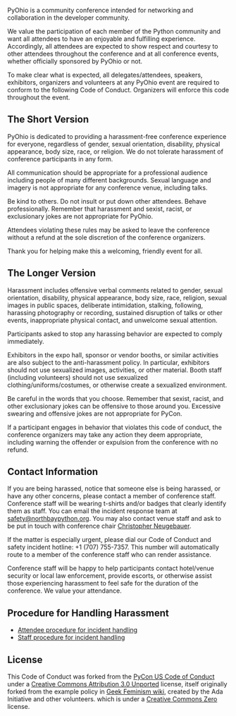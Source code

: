 PyOhio is a community conference intended for networking and collaboration in the developer community.

We value the participation of each member of the Python community and want all attendees to have an enjoyable and fulfilling experience. Accordingly, all attendees are expected to show respect and courtesy to other attendees throughout the conference and at all conference events, whether officially sponsored by PyOhio or not.

To make clear what is expected, all delegates/attendees, speakers, exhibitors, organizers and volunteers at any PyOhio event are required to conform to the following Code of Conduct. Organizers will enforce this code throughout the event.

The Short Version
-----------------

PyOhio is dedicated to providing a harassment-free conference experience for everyone, regardless of gender, sexual orientation, disability, physical appearance, body size, race, or religion. We do not tolerate harassment of conference participants in any form.

All communication should be appropriate for a professional audience including people of many different backgrounds. Sexual language and imagery is not appropriate for any conference venue, including talks.

Be kind to others. Do not insult or put down other attendees. Behave professionally. Remember that harassment and sexist, racist, or exclusionary jokes are not appropriate for PyOhio.

Attendees violating these rules may be asked to leave the conference without a refund at the sole discretion of the conference organizers.

Thank you for helping make this a welcoming, friendly event for all.

The Longer Version
------------------

Harassment includes offensive verbal comments related to gender, sexual orientation, disability, physical appearance, body size, race, religion, sexual images in public spaces, deliberate intimidation, stalking, following, harassing photography or recording, sustained disruption of talks or other events, inappropriate physical contact, and unwelcome sexual attention.

Participants asked to stop any harassing behavior are expected to comply immediately.

Exhibitors in the expo hall, sponsor or vendor booths, or similar activities are also subject to the anti-harassment policy. In particular, exhibitors should not use sexualized images, activities, or other material. Booth staff (including volunteers) should not use sexualized clothing/uniforms/costumes, or otherwise create a sexualized environment.

Be careful in the words that you choose. Remember that sexist, racist, and other exclusionary jokes can be offensive to those around you. Excessive swearing and offensive jokes are not appropriate for PyCon.

If a participant engages in behavior that violates this code of conduct, the conference organizers may take any action they deem appropriate, including warning the offender or expulsion from the conference with no refund.

Contact Information
-------------------

If you are being harassed, notice that someone else is being harassed, or have any other concerns, please contact a member of conference staff. Conference staff will be wearing t-shirts and/or badges that clearly identify them as staff. You can email the incident response team at [safety@northbaypython.org](mailto:safety@northbaypython.org). You may also contact venue staff and ask to be put in touch with conference chair [Christopher Neugebauer](mailto:chrisjrn@northbaypython.org).

If the matter is especially urgent, please dial our Code of Conduct and safety incident hotline: +1 (707) 755-7357. This number will automatically route to a member of the conference staff who can render assistance.

Conference staff will be happy to help participants contact hotel/venue security or local law enforcement, provide escorts, or otherwise assist those experiencing harassment to feel safe for the duration of the conference. We value your attendance.

Procedure for Handling Harassment
------------------------------------------
- [Attendee procedure for incident handling](/code-of-conduct/harassment-incidents)
- [Staff procedure for incident handling](/code-of-conduct/harassment-staff-procedures)

License
-------

This Code of Conduct was forked from the [PyCon US Code of Conduct](https://github.com/python/pycon-code-of-conduct) under a [Creative Commons Attribution 3.0 Unported](http://creativecommons.org/licenses/by/3.0/) license, itself originally forked from the example policy in [Geek Feminism wiki](http://geekfeminism.wikia.com/wiki/Conference_anti-harassment/Policy), created by the Ada Initiative and other volunteers. which is under a [Creative Commons Zero](https://creativecommons.org/publicdomain/zero/1.0/) license.
